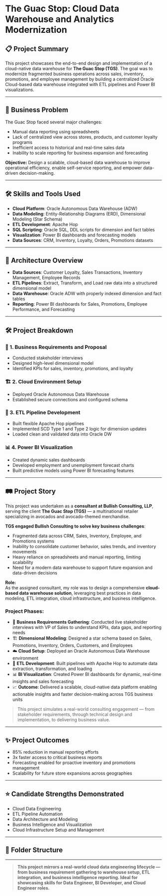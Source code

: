# The Guac Stop: Cloud Data Warehouse and Analytics Modernization

## 📋 Project Summary
This project showcases the end-to-end design and implementation of a cloud-native data warehouse for **The Guac Stop (TGS)**. The goal was to modernize fragmented business operations across sales, inventory, promotions, and employee management by building a centralized Oracle Cloud-based data warehouse integrated with ETL pipelines and Power BI visualizations.

---

## 🎯 Business Problem
The Guac Stop faced several major challenges:
- Manual data reporting using spreadsheets
- Lack of centralized view across stores, products, and customer loyalty programs
- Inefficient access to historical and real-time sales data
- Inability to scale reporting for business expansion and forecasting

**Objective:** Design a scalable, cloud-based data warehouse to improve operational efficiency, enable self-service reporting, and empower data-driven decision-making.

---

## 🛠️ Skills and Tools Used
- **Cloud Platform**: Oracle Autonomous Data Warehouse (ADW)
- **Data Modeling**: Entity-Relationship Diagrams (ERD), Dimensional Modeling (Star Schema)
- **ETL Development**: Apache Hop
- **SQL Scripting**: Oracle SQL, DDL scripts for dimension and fact tables
- **Visualization**: Power BI dashboards and forecasting models
- **Data Sources**: CRM, Inventory, Loyalty, Orders, Promotions datasets

---

## 🌊 Architecture Overview
- **Data Sources**: Customer Loyalty, Sales Transactions, Inventory Management, Employee Records
- **ETL Pipelines**: Extract, Transform, and Load raw data into a structured dimensional model
- **Data Warehouse**: Oracle ADW with properly indexed dimension and fact tables
- **Reporting**: Power BI dashboards for Sales, Promotions, Employee Performance, and Forecasting

---

## 🛠️ Project Breakdown

### 📑 1. Business Requirements and Proposal
- Conducted stakeholder interviews
- Designed high-level dimensional model
- Identified KPIs for sales, inventory, promotions, and loyalty

### 🏗️ 2. Cloud Environment Setup
- Deployed Oracle Autonomous Data Warehouse
- Established secure connections and configured schema

### 🔄 3. ETL Pipeline Development
- Built flexible Apache Hop pipelines
- Implemented SCD Type 1 and Type 2 logic for dimension updates
- Loaded clean and validated data into Oracle DW

### 📊 4. Power BI Visualization
- Created dynamic sales dashboards
- Developed employment and unemployment forecast charts
- Built predictive models using Power BI forecasting features

---

## 🛤️ Project Story

This project was undertaken as a **consultant at Bullish Consulting, LLP**, serving the client **The Guac Stop (TGS)** — a multinational retailer specializing in avocados and avocado-themed merchandise.

**TGS engaged Bullish Consulting to solve key business challenges**:
- Fragmented data across CRM, Sales, Inventory, Employee, and Promotions systems
- Inability to consolidate customer behavior, sales trends, and inventory movements
- Heavy reliance on spreadsheets and manual reporting, limiting scalability
- Need for a modern data warehouse to support future expansion and data-driven decisions

**Role:**  
As the assigned consultant, my role was to design a comprehensive **cloud-based data warehouse solution**, leveraging best practices in data modeling, ETL integration, cloud infrastructure, and business intelligence.

### Project Phases:
- 🧠 **Business Requirements Gathering**: Conducted live stakeholder interviews with VP of Sales to understand KPIs, data gaps, and reporting needs
- 🏗️ **Dimensional Modeling**: Designed a star schema based on Sales, Promotions, Inventory, Orders, Customers, and Employees
- ☁️ **Cloud Setup**: Deployed an Oracle Autonomous Data Warehouse environment
- 🔄 **ETL Development**: Built pipelines with Apache Hop to automate data extraction, transformation, and loading
- 📊 **BI Visualization**: Created Power BI dashboards for dynamic, real-time insights and sales forecasting
- 📈 **Outcome**: Delivered a scalable, cloud-native data platform enabling actionable insights and faster decision-making across TGS business units

> This project simulates a real-world consulting engagement — from stakeholder requirements, through technical design and implementation, to delivering business value.

---

## ✨ Project Outcomes
- 85% reduction in manual reporting efforts
- 3x faster access to critical business reports
- Forecasting enabled for proactive inventory and promotions management
- Scalability for future store expansions across geographies

---

## ⭐ Candidate Strengths Demonstrated
- Cloud Data Engineering
- ETL Pipeline Automation
- Data Architecture and Modeling
- Business Intelligence and Visualization
- Cloud Infrastructure Setup and Management

---

## 📂 Folder Structure
---

> **This project mirrors a real-world cloud data engineering lifecycle — from business requirement gathering to warehouse setup, ETL integration, and business intelligence reporting. Ideal for showcasing skills for Data Engineer, BI Developer, and Cloud Engineer roles.**
